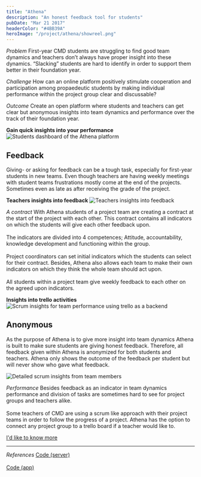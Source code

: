 ```yaml
---
title: "Athena"
description: "An honest feedback tool for students"
pubDate: "Mar 21 2017"
headerColor: "#4BB39A"
heroImage: "/project/athena/showreel.png"
---
```


_Problem_
First-year CMD students are struggling to find good team dynamics and teachers don’t always have proper insight into these dynamics. “Slacking” students are hard to identify in order to support them better in their foundation year.

_Challenge_
How can an online platform positively stimulate cooperation and participation among propaedeutic students by making individual performance within the project group clear and discussable?

_Outcome_
Create an open platform where students and teachers can get clear but anonymous insights into team dynamics and performance over the track of their foundation year.

**Gain quick insights into your performance**
<img src="/project/athena/dashboard.png" alt="Students dashboard of the Athena platform" loading="lazy" />

## Feedback

Giving- or asking for feedback can be a tough task, especially for first-year students in new teams. Even though teachers are having weekly meetings with student teams frustrations mostly come at the end of the projects. Sometimes even as late as after receiving the grade of the project.

**Teachers insights into feedback**
<img src="/project/athena/feedback.png" alt="Teachers insights into feedback" loading="lazy" />

_A contract_
With Athena students of a project team are creating a contract at the start of the project with each other. This contract contains all indicators on which the students will give each other feedback upon.<br aria-hidden /><br aria-hidden />
The indicators are divided into 4 competences; Attitude, accountability, knowledge development and functioning within the group.
<br aria-hidden /><br aria-hidden />
Project coordinators can set initial indicators which the students can select for their contract. Besides, Athena also allows each team to make their own indicators on which they think the whole team should act upon.
<br aria-hidden /><br aria-hidden />
All students within a project team give weekly feedback to each other on the agreed upon indicators.

**Insights into trello activities**
<img src="/project/athena/workload.png" alt="Scrum insights for team performance using trello as a backend" loading="lazy" />

## Anonymous

As the purpose of Athena is to give more insight into team dynamics Athena is built to make sure students are giving honest feedback. Therefore, all feedback given within Athena is anonymized for both students and teachers. Athena only shows the outcome of the feedback per student but will never show who gave what feedback.

<img src="/project/athena/workload_2.png" alt="Detailed scrum insights from team members" loading="lazy" />

_Performance_
Besides feedback as an indicator in team dynamics performance and division of tasks are sometimes hard to see for project groups and teachers alike. <br aria-hidden /><br aria-hidden />
Some teachers of CMD are using a scrum like approach with their project teams in order to follow the progress of a project. Athena has the option to connect any project group to a trello board if a teacher would like to.

<a href="mailto:mail@sanderboer.nl?subject=Let's chat!&body=Hi, I'd like to talk about Athena," aria-label="Send me an email so I can tell you more" target="_blank">I'd like to know more</a>

<hr />

_References_
<span>
    <a href="https://github.com/xiduzo/afstudeerproject_backend" target="_blank">Code (server)</a>
    <br aria-hidden /><br aria-hidden />
    <a href="https://github.com/xiduzo/afstudeerproject" target="_blank">Code (app)</a>
</span>
